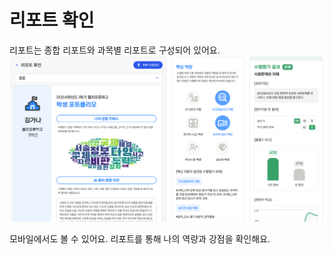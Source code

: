 # 리포트 확인
리포트는 종합 리포트와 과목별 리포트로 구성되어 있어요. 
![이미지](./img/report.png)
<p></p>

모바일에서도 볼 수 있어요. 리포트를 통해 나의 역량과 강점을 확인해요.